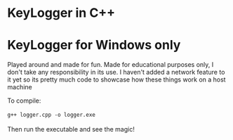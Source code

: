 # KeyLogger in C++

<h1>KeyLogger for Windows only</h1>

Played around and made for fun. Made for educational purposes only, I don't take any responsibility in its use. I haven't added a network feature to it yet so its pretty much code to showcase how these things work on a host machine

To compile:<br><br>
`g++ logger.cpp -o logger.exe`
<br><br>
Then run the executable and see the magic!
